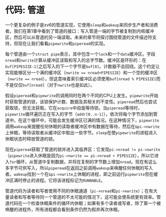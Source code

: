 # 代码: 管道

一个更复杂的例子是xv6的管道实现，它使用`sleep`和`wakeup`来同步生产者和消费者。我们在第1章中看到了管道的接口：写入管道一端的字节被复制到内核缓冲区，然后可以从管道的另一端读取。未来的章节将探讨围绕管道的文件描述符支持，但现在让我们看看`pipewrite`和`piperead`的实现。

每个管道由一个`struct pipe`表示，其中包含一个`lock`和一个`data`缓冲区。字段`nread`和`nwrite`计算从缓冲区读取和写入的总字节数。缓冲区是环形的：在`buf[PIPESIZE-1]`之后写入的下一个字节是`buf[0]`。计数器不会回绕。这个约定让实现能够区分一个满的缓冲区（`nwrite == nread+PIPESIZE`）和一个空的缓冲区（`nwrite == nread`），但这意味着索引缓冲区必须使用`buf[nread % PIPESIZE]`而不是仅仅`buf[nread]`（对于`nwrite`也是如此）。

假设`piperead`和`pipewrite`的调用同时在两个不同的CPU上发生。`pipewrite`开始时获取管道的锁，该锁保护计数、数据及其相关的不变性。`piperead`然后也尝试获取锁，但无法获取。它在`acquire`中自旋等待锁。当`piperead`等待时，`pipewrite`循环遍历正在写入的字节（`addr[0..n-1]`），依次将每个字节添加到管道中。在这个循环中，可能会发生缓冲区已满的情况。在这种情况下，`pipewrite`调用`wakeup`来提醒任何休眠的读取者缓冲区中有数据在等待，然后在`&pi->nwrite`上休眠，等待读取者从缓冲区中取出一些字节。`sleep`在使`pipewrite`的进程进入休眠状态时释放管道的锁。

现在`piperead`获取了管道的锁并进入其临界区：它发现`pi->nread != pi->nwrite`（`pipewrite`进入休眠是因为`pi->nwrite == pi->nread + PIPESIZE`），所以它进入`for`循环，从管道中复制数据，并将在复制的字节数上增加`nread`。现在有这么多字节可供写入，所以`piperead`在返回之前调用`wakeup`来唤醒任何休眠的写入者。`wakeup`找到一个在`&pi->nwrite`上休眠的进程，即之前运行`pipewrite`但在缓冲区满时停止的进程。它将该进程标记为`RUNNABLE`。

管道代码为读者和写者使用不同的休眠通道（`pi->nread`和`pi->nwrite`）；在有大量读者和写者等待同一个管道的不太可能的情况下，这可能会使系统更有效率。管道代码在一个检查休眠条件的循环内休眠；如果有多个读者或写者，除了第一个被唤醒的进程外，所有进程都会看到条件仍然为假并再次休眠。